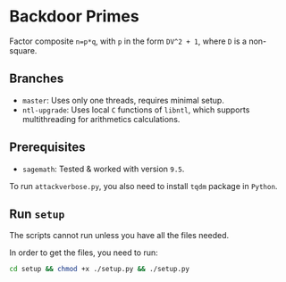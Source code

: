 # Backdoor Primes

Factor composite `n=p*q`, with `p` in the form `DV^2 + 1`, where `D` is a non-square.

## Branches

- `master`: Uses only one threads, requires minimal setup.
- `ntl-upgrade`: Uses local `C` functions of `libntl`, which supports multithreading for arithmetics calculations.

## Prerequisites

- `sagemath`: Tested & worked with version `9.5`.
  
To run `attackverbose.py`, you also need to install `tqdm` package in `Python`.

## Run `setup`

The scripts cannot run unless you have all the files needed.

In order to get the files, you need to run:

```bash
cd setup && chmod +x ./setup.py && ./setup.py
```
